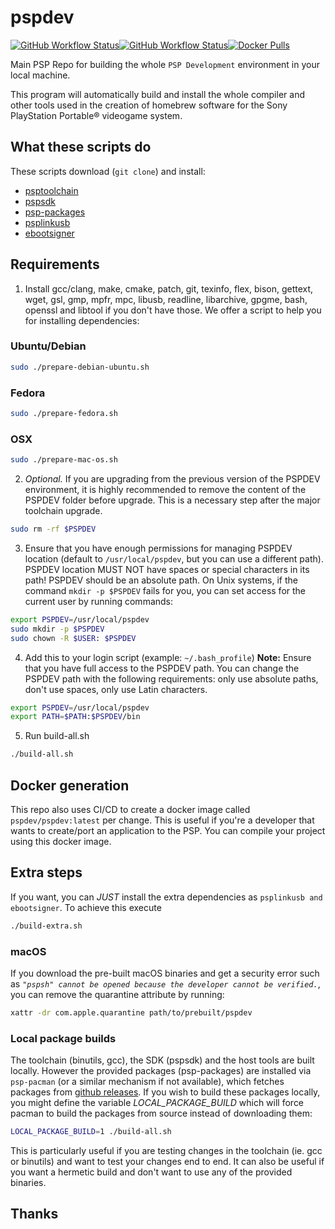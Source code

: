 # pspdev

[![GitHub Workflow Status](https://img.shields.io/github/workflow/status/pspdev/pspdev/CI?label=CI&logo=github&style=for-the-badge)](https://github.com/pspdev/pspdev/actions?query=workflow%3ACI)[![GitHub Workflow Status](https://img.shields.io/github/workflow/status/pspdev/pspdev/CI-Docker?label=CI-Docker&logo=github&style=for-the-badge)](https://github.com/pspdev/pspdev/actions?query=workflow%3ACI-Docker)[![Docker Pulls](https://img.shields.io/docker/pulls/pspdev/pspdev?style=for-the-badge)](https://hub.docker.com/r/pspdev/pspdev/tags)

Main PSP Repo for building the whole `PSP Development` environment in your local machine.

This program will automatically build and install the whole compiler and other tools used in the creation of homebrew software for the Sony PlayStation Portable® videogame system.

## What these scripts do

These scripts download (`git clone`) and install:

-   [psptoolchain](https://github.com/pspdev/psptoolchain "psptoolchain")
-   [pspsdk](https://github.com/pspdev/pspsdk "pspsdk")
-   [psp-packages](https://github.com/pspdev/psp-packages "psp-packages")
-   [psplinkusb](https://github.com/pspdev/psplinkusb "psplinkusb")
-   [ebootsigner](https://github.com/pspdev/ebootsigner "ebootsigner")

## Requirements

1.  Install gcc/clang, make, cmake, patch, git, texinfo, flex, bison, gettext, wget, gsl, gmp, mpfr, mpc, libusb, readline, libarchive, gpgme, bash, openssl and libtool if you don't have those.
We offer a script to help you for installing dependencies:

### Ubuntu/Debian
```bash
sudo ./prepare-debian-ubuntu.sh
```

### Fedora
```bash
sudo ./prepare-fedora.sh
```

### OSX
```bash
sudo ./prepare-mac-os.sh
```

2.  _Optional._ If you are upgrading from the previous version of the PSPDEV environment, it is highly recommended to remove the content of the PSPDEV folder before upgrade. This is a necessary step after the major toolchain upgrade.
```bash
sudo rm -rf $PSPDEV
```

3.  Ensure that you have enough permissions for managing PSPDEV location (default to `/usr/local/pspdev`, but you can use a different path). PSPDEV location MUST NOT have spaces or special characters in its path! PSPDEV should be an absolute path. On Unix systems, if the command `mkdir -p $PSPDEV` fails for you, you can set access for the current user by running commands:
```bash
export PSPDEV=/usr/local/pspdev
sudo mkdir -p $PSPDEV
sudo chown -R $USER: $PSPDEV
```

4.  Add this to your login script (example: `~/.bash_profile`)
    **Note:** Ensure that you have full access to the PSPDEV path. You can change the PSPDEV path with the following requirements: only use absolute paths, don't use spaces, only use Latin characters.
```bash
export PSPDEV=/usr/local/pspdev
export PATH=$PATH:$PSPDEV/bin
```

5.  Run build-all.sh
```bash
./build-all.sh
```

## Docker generation

This repo also uses CI/CD to create a docker image called `pspdev/pspdev:latest` per change. This is useful if you're a developer that wants to create/port an application to the PSP. You can compile your project using this docker image.

## Extra steps

If you want, you can _JUST_ install the extra dependencies as `psplinkusb and ebootsigner`. To achieve this execute
```bash
./build-extra.sh
```

### macOS

If you download the pre-built macOS binaries and get a security error such as _`"pspsh" cannot be opened because the developer cannot be verified.`_, you can remove the quarantine attribute by running:
```bash
xattr -dr com.apple.quarantine path/to/prebuilt/pspdev
```

### Local package builds

The toolchain (binutils, gcc), the SDK (pspsdk) and the host tools are built locally. However the provided packages (psp-packages) are installed via `psp-pacman` (or a similar mechanism if not available), which fetches packages from [github releases](https://github.com/pspdev/psp-packages/releases). If you wish to build these packages locally, you might define the variable *LOCAL_PACKAGE_BUILD* which will force pacman to build the packages from source instead of downloading them:

```bash
LOCAL_PACKAGE_BUILD=1 ./build-all.sh
```

This is particularly useful if you are testing changes in the toolchain (ie. gcc or binutils) and want to test your changes end to end. It can also be useful if you want a hermetic build and don't want to use any of the provided binaries.

## Thanks
